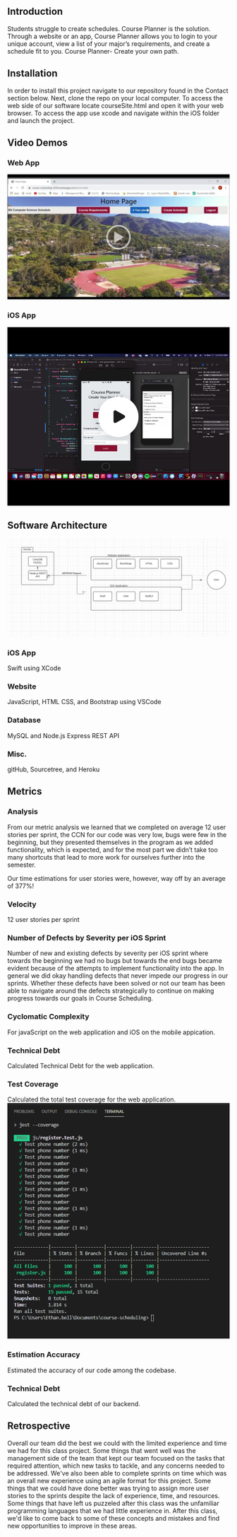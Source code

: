 ## Introduction
Students struggle to create schedules. Course Planner is the solution. Through a website or an app, Course Planner allows you to login to your unique account, view a list of your major’s requirements, and create a schedule fit to you. Course Planner- Create your own path.
## Installation
In order to install this project navigate to our repository found in the Contact section below. Next, clone the repo on your local computer. To access the web side of our software locate courseSite.html and open it with your web browser. To access the app use xcode and navigate within the iOS folder and launch the project.
## Video Demos
### Web App
[![Web Application Demo](webdemoimg.png)](https://drive.google.com/file/d/1_Jag5pcWctacURtfCAqtyOC7S4WEV7pl/view?usp=sharing)
### iOS App
[![iOS Application Demo](iosimg.png)](https://drive.google.com/file/d/13wXlrsaz-RQX56jbnl1GgpH2Wb7LLel4/view?usp=sharing)
## Software Architecture
![Software Architecture](SoftwareArchitecture.png)
### iOS App  
Swift using XCode  
### Website 
JavaScript, HTML CSS, and Bootstrap using VSCode  
### Database 
MySQL and Node.js Express REST API  
### Misc.
gitHub, Sourcetree, and Heroku  



## Metrics
### Analysis
From our metric analysis we learned that we completed on average 12 user stories per sprint, the CCN for our code was very low, bugs were few in the beginning, but they presented themselves in the program as we added functionality, which is expected, and for the most part we didn’t take too many shortcuts that lead to more work for ourselves further into the semester.  

Our time  estimations for user stories were, however, way off by an average of 377%!

### Velocity
12 user stories per sprint
### Number of Defects by Severity per iOS Sprint
Number of new and existing defects by severity per iOS sprint where towards the beginning we had no bugs but towards the end bugs became evident because of the attempts to implement functionality into the app. In general we did okay handling defects that never impede our progress in our sprints. Whether these defects have been solved or not our team has been able to navigate around the defects strategically to continue on making progress towards our goals in Course Scheduling.  
### Cyclomatic Complexity
For javaScript on the web application and iOS on the mobile appication.
### Technical Debt
Calculated Technical Debt for the web application.
### Test Coverage
Calculated the total test coverage for the web application.  
![Test Coverage Metric](tests.png)
### Estimation Accuracy 
Estimated the accuracy of our code among the codebase.
### Technical Debt
Calculated the technical debt of our backend. 
## Retrospective
Overall our team did the best we could with the limited experience and time we had for this class project. Some things that went well was the management side of the team that kept our team focused on the tasks that required attention, which new tasks to tackle, and any concerns needed to be addressed. We've also been able to complete sprints on time which was an overall new experience using an agile format for this project. Some things that we could have done better was trying to assign more user stories to the sprints despite the lack of experience, time, and resources. Some things that have left us puzzeled after this class was the unfamiliar programming languages that we had little experience in. After this class, we'd like to come back to some of these concepts and mistakes and find new opportunities to improve in these areas. 
